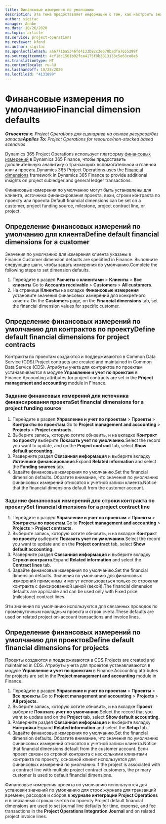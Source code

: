 ```yaml
---
title: Финансовые измерения по умолчанию
description: Эта тема предоставляет информацию о том, как настроить значения по умолчанию для финансовых измерений.
author: sigitac
manager: Annbe
ms.date: 10/26/2020
ms.topic: article
ms.service: project-operations
ms.reviewer: kfend
ms.author: sigitac
ms.openlocfilehash: aa6771ba5346fd4133b82c3e670badfa7655299f
ms.sourcegitcommit: 4cf1dc1561b92fca4175f0b3813133c5e63ce8e6
ms.translationtype: HT
ms.contentlocale: ru-RU
ms.lasthandoff: 10/28/2020
ms.locfileid: "4131899"
---
```

# <a name="financial-dimension-defaults"></a><span data-ttu-id="cfca9-103">Финансовые измерения по умолчанию</span><span class="sxs-lookup"><span data-stu-id="cfca9-103">Financial dimension defaults</span></span>

<span data-ttu-id="cfca9-104">_**Относится к:** Project Operations для сценариев на основе ресурсов/без запасов_</span><span class="sxs-lookup"><span data-stu-id="cfca9-104">_**Applies To:** Project Operations for resource/non-stocked based scenarios_</span></span>

<span data-ttu-id="cfca9-105">Dynamics 365 Project Operations использует платформу [финансовых измерений](https://docs.microsoft.com/dynamics365/finance/general-ledger/financial-dimensions) в Dynamics 365 Finance, чтобы предоставить дополнительную аналитику о транзакциях вспомогательной и главной книги проекта.</span><span class="sxs-lookup"><span data-stu-id="cfca9-105">Dynamics 365 Project Operations uses the [Financial dimensions](https://docs.microsoft.com/dynamics365/finance/general-ledger/financial-dimensions) framework in Dynamics 365 Finance to provide additional insights on project subledger and general ledger transactions.</span></span>

<span data-ttu-id="cfca9-106">Финансовые измерения по умолчанию могут быть установлены для клиента, источника финансирования проекта, вехи, строки контракта по проекту или проекта.</span><span class="sxs-lookup"><span data-stu-id="cfca9-106">Default financial dimensions can be set on a customer, project funding source, milestone, project contract line, or project.</span></span>

## <a name="define-default-financial-dimensions-for-a-customer"></a><span data-ttu-id="cfca9-107">Определение финансовых измерений по умолчанию для клиента</span><span class="sxs-lookup"><span data-stu-id="cfca9-107">Define default financial dimensions for a customer</span></span>

<span data-ttu-id="cfca9-108">Значения по умолчанию для измерения клиента указаны в Finance.</span><span class="sxs-lookup"><span data-stu-id="cfca9-108">Customer dimension defaults are specified in Finance.</span></span> <span data-ttu-id="cfca9-109">Выполните следующие шаги, чтобы задать измерения по умолчанию.</span><span class="sxs-lookup"><span data-stu-id="cfca9-109">Complete the following steps to set dimension defaults.</span></span>

1. <span data-ttu-id="cfca9-110">Перейдите в раздел **Расчеты с клиентами** > **Клиенты** > **Все клиенты**.</span><span class="sxs-lookup"><span data-stu-id="cfca9-110">Go to **Accounts receivable** > **Customers** > **All customers**.</span></span>
2. <span data-ttu-id="cfca9-111">На странице **Клиенты** на вкладке **Финансовые измерения** установите значения финансовых измерений для конкретного клиента.</span><span class="sxs-lookup"><span data-stu-id="cfca9-111">On the **Customers** page, on the **Financial dimensions** tab, set the financial dimension values for specific customer.</span></span>

## <a name="define-default-financial-dimensions-for-project-contracts"></a><span data-ttu-id="cfca9-112">Определение финансовых измерений по умолчанию для контрактов по проекту</span><span class="sxs-lookup"><span data-stu-id="cfca9-112">Define default financial dimensions for project contracts</span></span>

<span data-ttu-id="cfca9-113">Контракты по проектам создаются и поддерживаются в Common Data Service (CDS).</span><span class="sxs-lookup"><span data-stu-id="cfca9-113">Project contracts are created and maintained in Common Data Service (CDS).</span></span> <span data-ttu-id="cfca9-114">Атрибуты учета для контрактов по проектам устанавливаются в модуле **Управление и учет по проектам** в Finance.</span><span class="sxs-lookup"><span data-stu-id="cfca9-114">Accounting attributes for project contracts are set in the **Project management and accounting** module in Finance.</span></span>

### <a name="set-financial-dimensions-for-a-project-funding-source"></a><span data-ttu-id="cfca9-115">Задание финансовых измерений для источника финансирования проекта</span><span class="sxs-lookup"><span data-stu-id="cfca9-115">Set financial dimensions for a project funding source</span></span>

1. <span data-ttu-id="cfca9-116">Перейдите в раздел **Управление и учет по проектам** > **Проекты** > **Контракты по проектам**.</span><span class="sxs-lookup"><span data-stu-id="cfca9-116">Go to **Project management and accounting** > **Projects** > **Project contracts**.</span></span>
2. <span data-ttu-id="cfca9-117">Выберите запись, которую хотите обновить, и на вкладке **Контракт по проекту** выберите **Показать учет по умолчанию**.</span><span class="sxs-lookup"><span data-stu-id="cfca9-117">Select the record you want to update, and on the **Project contract** tab, select **Show default accounting**.</span></span>
3. <span data-ttu-id="cfca9-118">Разверните раздел **Связанная информация** и выберите вкладку **Источники финансирования**.</span><span class="sxs-lookup"><span data-stu-id="cfca9-118">Expand **Related information** and select the **Funding sources** tab.</span></span>
4. <span data-ttu-id="cfca9-119">Задайте финансовые измерения по умолчанию.</span><span class="sxs-lookup"><span data-stu-id="cfca9-119">Set the financial dimension defaults.</span></span> <span data-ttu-id="cfca9-120">Обратите внимание, что значения по умолчанию финансовых измерений относятся к учетной записи клиента.</span><span class="sxs-lookup"><span data-stu-id="cfca9-120">Notice that the financial dimensions default from the customer account.</span></span>

### <a name="set-financial-dimensions-for-a-project-contract-line"></a><span data-ttu-id="cfca9-121">Задание финансовых измерений для строки контракта по проекту</span><span class="sxs-lookup"><span data-stu-id="cfca9-121">Set financial dimensions for a project contract line</span></span>

1. <span data-ttu-id="cfca9-122">Перейдите в раздел **Управление и учет по проектам** > **Проекты** > **Контракты по проектам**.</span><span class="sxs-lookup"><span data-stu-id="cfca9-122">Go to **Project management and accounting** > **Projects** > **Project contracts**.</span></span>
2. <span data-ttu-id="cfca9-123">Выберите запись, которую хотите обновить, и на вкладке **Контракт по проекту** выберите **Показать учет по умолчанию**.</span><span class="sxs-lookup"><span data-stu-id="cfca9-123">Select the record you want to update and on the **Project contract** tab, select **Show default accounting**.</span></span>
3. <span data-ttu-id="cfca9-124">Разверните раздел **Связанная информация** и выберите вкладку **Строки контракта**.</span><span class="sxs-lookup"><span data-stu-id="cfca9-124">Expand **Related information** and select the **Contract lines** tab.</span></span>
4. <span data-ttu-id="cfca9-125">Задайте финансовые измерения по умолчанию.</span><span class="sxs-lookup"><span data-stu-id="cfca9-125">Set the financial dimension defaults.</span></span> <span data-ttu-id="cfca9-126">Значения по умолчанию для финансовых измерений применимы и могут использоваться только со строками контракта с фиксированной ценой (вехой).</span><span class="sxs-lookup"><span data-stu-id="cfca9-126">The financial dimension defaults are applicable and can be used only with Fixed price (milestone) contract lines.</span></span>

<span data-ttu-id="cfca9-127">Эти значения по умолчанию используются для связанных проводок по промежуточным накладным проекта и строк счета.</span><span class="sxs-lookup"><span data-stu-id="cfca9-127">These defaults are used on related project on-account transactions and invoice lines.</span></span>

## <a name="define-default-financial-dimensions-for-projects"></a><span data-ttu-id="cfca9-128">Определение финансовых измерений по умолчанию для проектов</span><span class="sxs-lookup"><span data-stu-id="cfca9-128">Define default financial dimensions for projects</span></span>

<span data-ttu-id="cfca9-129">Проекты создаются и поддерживаются в CDS.</span><span class="sxs-lookup"><span data-stu-id="cfca9-129">Projects are created and maintained in CDS.</span></span> <span data-ttu-id="cfca9-130">Атрибуты учета для проектов устанавливаются в модуле **Управление и учет по проектам** в Finance.</span><span class="sxs-lookup"><span data-stu-id="cfca9-130">Accounting attributes for projects are set in the **Project management and accounting** module in Finance.</span></span>

1. <span data-ttu-id="cfca9-131">Перейдите в раздел **Управление и учет по проектам** > **Проекты** > **Все проекты**.</span><span class="sxs-lookup"><span data-stu-id="cfca9-131">Go to **Project management and accounting** > **Projects** > **All projects**.</span></span>
2. <span data-ttu-id="cfca9-132">Выберите запись, которую хотите обновить, и на вкладке **Проект** выберите **Показать учет по умолчанию**.</span><span class="sxs-lookup"><span data-stu-id="cfca9-132">Select the record that you want to update and on the **Project** tab, select **Show default accounting**.</span></span>
3. <span data-ttu-id="cfca9-133">Разверните раздел **Связанная информация** и выберите вкладку **Настройка**.</span><span class="sxs-lookup"><span data-stu-id="cfca9-133">Expand **Related information** and select the **Setup** tab.</span></span>
4. <span data-ttu-id="cfca9-134">Задайте финансовые измерения по умолчанию.</span><span class="sxs-lookup"><span data-stu-id="cfca9-134">Set the financial dimension defaults.</span></span> <span data-ttu-id="cfca9-135">Обратите внимание, что значения по умолчанию финансовых измерений относятся к учетной записи клиента.</span><span class="sxs-lookup"><span data-stu-id="cfca9-135">Notice that financial dimensions default from the customer account.</span></span> <span data-ttu-id="cfca9-136">Если проект связан со строкой контракта с несколькими клиентами контракта по проекту, основной клиент используется для финансовых измерений по умолчанию.</span><span class="sxs-lookup"><span data-stu-id="cfca9-136">If the project is associated with a contract line with multiple project contract customers, the primary customer is used to default financial dimensions.</span></span>

<span data-ttu-id="cfca9-137">Финансовые измерения проекта по умолчанию используются для установки значений по умолчанию для строк журнала для транзакций времени, расходов и сборов в **журнале интеграции Project Operations** и в связанных строках счетов по проекту.</span><span class="sxs-lookup"><span data-stu-id="cfca9-137">Project default financial dimensions are used to set journal line defaults for time, expense, and fee transactions in the **Project Operations Integration Journal** and on related project invoice lines.</span></span>
